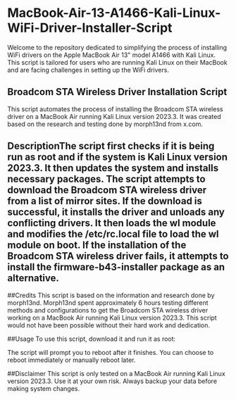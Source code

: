 # MacBook-Air-13-A1466-Kali-Linux-WiFi-Driver-Installer-Script
Welcome to the repository dedicated to simplifying the process of installing WiFi drivers on the Apple MacBook Air 13" model A1466 with Kali Linux. This script is tailored for users who are running Kali Linux on their MacBook and are facing challenges in setting up the WiFi drivers.

## Broadcom STA Wireless Driver Installation Script
This script automates the process of installing the Broadcom STA wireless driver on a MacBook Air running Kali Linux version 2023.3. It was created based on the research and testing done by morph13nd from x.com.

## DescriptionThe script first checks if it is being run as root and if the system is Kali Linux version 2023.3. It then updates the system and installs necessary packages. The script attempts to download the Broadcom STA wireless driver from a list of mirror sites. If the download is successful, it installs the driver and unloads any conflicting drivers. It then loads the wl module and modifies the /etc/rc.local file to load the wl module on boot. If the installation of the Broadcom STA wireless driver fails, it attempts to install the firmware-b43-installer package as an alternative.

##Credits
This script is based on the information and research done by morph13nd. Morph13nd spent approximately 6 hours testing different methods and configurations to get the Broadcom STA wireless driver working on a MacBook Air running Kali Linux version 2023.3. This script would not have been possible without their hard work and dedication.

##Usage
To use this script, download it and run it as root:

The script will prompt you to reboot after it finishes. You can choose to reboot immediately or manually reboot later.

##Disclaimer
This script is only tested on a MacBook Air running Kali Linux version 2023.3. Use it at your own risk. Always backup your data before making system changes.
